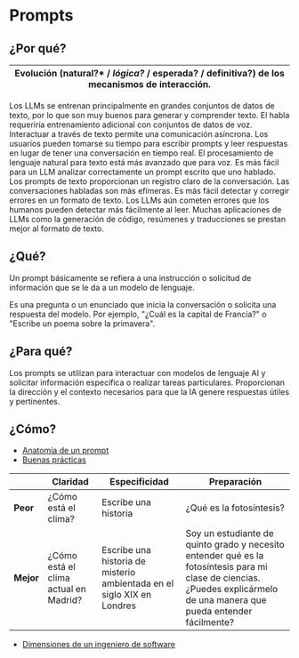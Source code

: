 # Prompts

## ¿Por qué?

|Evolución (natural?* / *lógica?* / esperada? / definitiva?) de los mecanismos de interacción.|
|-|
Los LLMs se entrenan principalmente en grandes conjuntos de datos de texto, por lo que son muy buenos para generar y comprender texto. El habla requeriría entrenamiento adicional con conjuntos de datos de voz.
Interactuar a través de texto permite una comunicación asíncrona. Los usuarios pueden tomarse su tiempo para escribir prompts y leer respuestas en lugar de tener una conversación en tiempo real.
El procesamiento de lenguaje natural para texto está más avanzado que para voz. Es más fácil para un LLM analizar correctamente un prompt escrito que uno hablado.
Los prompts de texto proporcionan un registro claro de la conversación. Las conversaciones habladas son más efímeras.
Es más fácil detectar y corregir errores en un formato de texto. Los LLMs aún cometen errores que los humanos pueden detectar más fácilmente al leer.
Muchas aplicaciones de LLMs como la generación de código, resúmenes y traducciones se prestan mejor al formato de texto.

## ¿Qué?

Un prompt básicamente se refiera a una instrucción o solicitud de información que se le da a un modelo de lenguaje. 

Es una pregunta o un enunciado que inicia la conversación o solicita una respuesta del modelo. Por ejemplo, "¿Cuál es la capital de Francia?" o "Escribe un poema sobre la primavera".

## ¿Para qué?

Los prompts se utilizan para interactuar con modelos de lenguaje AI y solicitar información específica o realizar tareas particulares. Proporcionan la dirección y el contexto necesarios para que la IA genere respuestas útiles y pertinentes.

## ¿Cómo?

- [Anatomía de un prompt](anatomia.md)
- [Buenas prácticas](mejoresPracticas.md)

||Claridad|Especificidad|Preparación|
|-|-|-|-|
|**Peor**|¿Cómo está el clima?|Escribe una historia|¿Qué es la fotosíntesis?|
|**Mejor**|¿Cómo está el clima actual en Madrid?|Escribe una historia de misterio ambientada en el siglo XIX en Londres|Soy un estudiante de quinto grado y necesito entender qué es la fotosíntesis para mi clase de ciencias. ¿Puedes explicármelo de una manera que pueda entender fácilmente?|


- [Dimensiones de un ingeniero de software](https://chat.openai.com/share/1ed18324-31ed-4cd5-aaef-db43fde2785b)